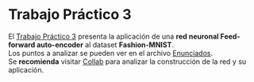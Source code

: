# Trabajo Práctico 3
El [Trabajo Práctico 3](https://github.com/LautaroOchotorena/Redes-Neuronales/blob/main/Trabajo%20Pr%C3%A1ctico%203/Trabajo%20Pr%C3%A1ctico%203.pdf) presenta la aplicación de una **red neuronal Feed-forward auto-encoder** al dataset **Fashion-MNIST**.
<br>
Los puntos a analizar se pueden ver en el archivo [Enunciados](https://github.com/LautaroOchotorena/Redes-Neuronales/blob/main/Trabajo%20Pr%C3%A1ctico%203/Enunciados.pdf). 
<br>
Se **recomienda** visitar [Collab](https://github.com/LautaroOchotorena/Redes-Neuronales/blob/main/Trabajo%20Pr%C3%A1ctico%203/Collab.ipynb) para analizar la construcción de la red y su aplicación.


